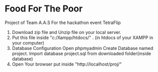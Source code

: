 # Food For The Poor
Project of Team A.A.S For the hackathon event TetraFlip

1. Download zip file and Unzip file on your local server.
2. Put this file inside "c:/Xampp/htdocs/" . (in htdocs of your XAMPP in your computer)
3. Database Configuration
Open phpmyadmin
Create Database named project.
Import database project.sql from downloaded folder(inside database)
4. Open Your browser put inside "http://localhost/proj/"
